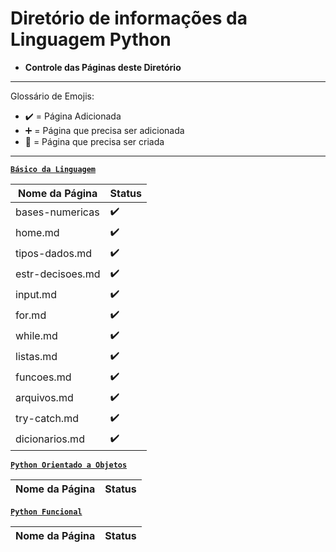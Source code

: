 # Diretório de informações da Linguagem Python

* **Controle das Páginas deste Diretório**

---

Glossário de Emojis:

* :heavy_check_mark: = Página Adicionada
* :heavy_plus_sign: = Página que precisa ser adicionada
* :construction: = Página que precisa ser criada

---

[**`Básico da Linguagem`**]()

Nome da Página|Status
|---|---|
bases-numericas|:heavy_check_mark:
home.md|:heavy_check_mark:
tipos-dados.md|:heavy_check_mark:
estr-decisoes.md|:heavy_check_mark:
input.md|:heavy_check_mark:
for.md|:heavy_check_mark:
while.md|:heavy_check_mark:
listas.md|:heavy_check_mark:
funcoes.md|:heavy_check_mark:
arquivos.md|:heavy_check_mark:
try-catch.md|:heavy_check_mark:
dicionarios.md|:heavy_check_mark:

[**`Python Orientado a Objetos`**]()

Nome da Página|Status
|---|---|

[**`Python Funcional`**]()

Nome da Página|Status
|---|---|
